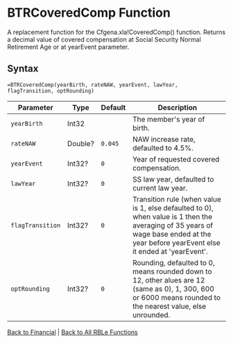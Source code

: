 # BTRCoveredComp Function

A replacement function for the Cfgena.xla!CoveredComp() function.  Returns a decimal value of covered compensation at Social Security Normal Retirement Age or at yearEvent parameter.

## Syntax

```excel
=BTRCoveredComp(yearBirth, rateNAW, yearEvent, lawYear, flagTransition, optRounding)
```

Parameter | Type | Default | Description
---|---|---|---
`yearBirth` | Int32 |  | The member's year of birth.
`rateNAW` | Double? | `0.045` | NAW increase rate, defaulted to 4.5%.
`yearEvent` | Int32? | `0` | Year of requested covered compensation.
`lawYear` | Int32? | `0` | SS law year, defaulted to current law year.
`flagTransition` | Int32? | `0` | Transition rule (when value is 1, else defaulted to 0), when value is 1 then the averaging of 35 years of wage base ended at the year before yearEvent else it ended at 'yearEvent'.
`optRounding` | Int32? | `0` | Rounding, defaulted to 0, means rounded down to 12, other alues are 12 (same as 0), 1, 300, 600 or 6000 means rounded to the nearest value, else unrounded.

[Back to Financial](Readme.md) | [Back to All RBLe Functions](/RBLe/RBLe.md#function-documentation)
